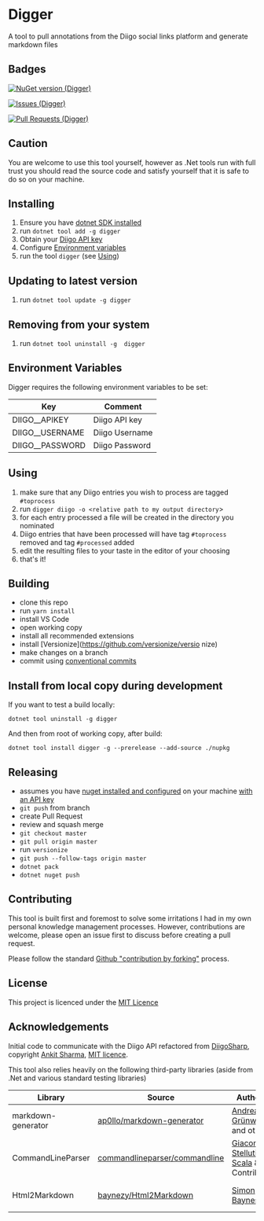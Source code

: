 # Digger

A tool to pull annotations from the Diigo social links platform and generate markdown files

## Badges

[![NuGet version (Digger)](https://img.shields.io/nuget/vpre/Digger.svg?style=flat-square)](https://www.nuget.org/packages/Digger/)

[![Issues (Digger)](https://img.shields.io/github/issues/synesthesia/digger?style=flat-square)](https://github.com/synesthesia/digger/issues)

[![Pull Requests (Digger)](https://img.shields.io/github/issues-pr/synesthesia/digger?style=flat-square)](https://github.com/synesthesia/digger/pulls)

## Caution

You are welcome to use this tool yourself, however as .Net tools run with full trust you should read the source code and satisfy yourself that it is safe to do so on your machine.

## Installing

1. Ensure you have [dotnet SDK installed](https://dotnet.microsoft.com/en-us/download/dotnet)
2. run `dotnet tool add -g digger`
3. Obtain your [Diigo API key](https://www.diigo.com/api_keys/new/)
4. Configure [Environment variables](#environment-variables)
5. run the tool `digger` (see [Using](#using))

## Updating to latest version

1. run `dotnet tool update -g digger`

## Removing from your system

1. run `dotnet tool uninstall -g  digger`

## Environment Variables

Digger requires the following environment variables to be set:

|Key|Comment
|----|----|
|DIIGO__APIKEY|Diigo API key|
|DIIGO__USERNAME|Diigo Username|
|DIIGO__PASSWORD|Diigo Password|

## Using

1. make sure that any Diigo entries you wish to process are tagged `#toprocess`
2. run `digger diigo -o <relative path to my output directory`>
3. for each entry processed a file will be created in the directory you nominated
4. Diigo entries that have been processed will have tag `#toprocess` removed and tag `#processed` added
5. edit the resulting files to your taste in the editor of your choosing
6. that's it!

## Building

- clone this repo
- run `yarn install`
- install VS Code
- open working copy
- install all recommended extensions
- install [Versionize](https://github.com/versionize/versio nize)
- make changes on a branch
- commit using [conventional commits](https://www.conventionalcommits.org/en/v1.0.0/)

## Install from local copy during development

If you want to test a build locally:

`dotnet tool uninstall -g digger`

And then from root of working copy, after build:

`dotnet tool install digger -g --prerelease --add-source ./nupkg`

## Releasing

- assumes you have [nuget installed and configured](https://docs.microsoft.com/en-us/nuget/install-nuget-client-tools) on your machine [with an API key](https://docs.microsoft.com/en-us/nuget/reference/cli-reference/cli-ref-setapikey)
- `git push` from branch
- create Pull Request
- review and squash merge
- `git checkout master`
- `git pull origin master`
- run `versionize`
- `git push --follow-tags origin master`
- `dotnet pack`
- `dotnet nuget push`

## Contributing

This tool is built first and foremost to solve some irritations I had in my own personal knowledge management processes. However, contributions are welcome, please open an issue first to discuss before creating a pull request.

Please follow the standard [Github "contribution by forking"](https://docs.github.com/en/get-started/quickstart/contributing-to-projects) process.

## License

This project is licenced under the [MIT Licence](./LICENSE)

## Acknowledgements

Initial code to communicate with the Diigo API refactored from [DiigoSharp](https://github.com/aforank/DiigoSharp), copyright [Ankit Sharma](https://github.com/aforank), [MIT licence](https://opensource.org/licenses/MIT).

This tool also relies heavily on the following third-party libraries (aside from .Net and various standard testing libraries)

|Library|Source|Author(s)|Licence|
|----|----|----|----|
|markdown-generator|[ap0llo/markdown-generator](https://github.com/ap0llo/markdown-generator)|[Andreas Grünwald](https://github.com/ap0llo) and others|[MIT](https://opensource.org/licenses/MIT)|
|CommandLineParser|[commandlineparser/commandline](https://github.com/commandlineparser/commandline)|[Giacomo Stelluti Scala](https://github.com/gsscoder) & Contributors|[MIT](https://opensource.org/licenses/MIT)|
|Html2Markdown|[baynezy/Html2Markdown](https://github.com/baynezy/Html2Markdown)|[Simon Baynes](https://github.com/baynezy)|[Apache Licence 2.0](https://opensource.org/licenses/Apache-2.0)|
